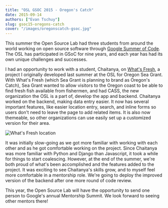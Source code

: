 ```yaml
---
title: "OSL GSOC 2015 - Oregon's Catch"
date: 2015-09-14
authors: ["Evan Tschuy"]
slug: gsoc15-oregons-catch
cover: "/images/oregonscatch-gsoc.jpg"
---
```


This summer the Open Source Lab had three students from around the world working on open source software through
[Google Summer of Code](https://developers.google.com/open-source/gsoc/). The OSL has participated in GSoC for nine
years, and each year has had its own unique challenges and successes.

I had an opportunity to work with a student, Chaitanya, on [What's Fresh](https://github.com/osu-cass/whats-fresh-api),
a project I originally developed last summer at the OSL for Oregon Sea Grant. With What's Fresh (which Sea Grant is
planning to brand as Oregon's Catch), Sea Grant wanted to allow visitors to the Oregon coast to be able to find fresh
fish available from fishermen, and had CASS, the new organization the OSL is a part of, develop the app and backend.
Chaitanya worked on the backend, making data entry easier. It now has several important features, like easier location
entry, search, and inline forms so users don't need to leave the page to add related items. It is also now themeable, so
other organizations can use easily set up a customized version for their area.

![What's Fresh location](/images/whats-fresh-screenshot.png)

It was initially slow-going as we got more familiar with working with each other and as he got comfortable working on
the project. Since Chaitanya was more familiar with Python and Django than Javascript, it took a while for things to
start coalescing. However, at the end of the summer, we're both proud of what's been accomplished and the features added
to the project. It was exciting to see Chaitanya's skills grow, and to myself feel more comfortable in a mentorship
role. We're going to deploy the improved version of the backend after one more round of code review.

This year, the Open Source Lab will have the opportunity to send one person to Google's annual Mentorship Summit. We
look forward to seeing other mentors there!
